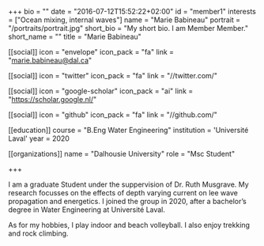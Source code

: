 +++
bio = ""
date = "2016-07-12T15:52:22+02:00"
id = "member1"
interests = ["Ocean mixing, internal waves"]
name = "Marie Babineau"
portrait = "/portraits/portrait.jpg"
short_bio = "My short bio. I am Member Member."
short_name = ""
title = "Marie Babineau"

[[social]]
    icon = "envelope"
    icon_pack = "fa"
    link = "marie.babineau@dal.ca"

[[social]]
    icon = "twitter"
    icon_pack = "fa"
    link = "//twitter.com/"

[[social]]
    icon = "google-scholar"
    icon_pack = "ai"
    link = "https://scholar.google.nl/"

[[social]]
    icon = "github"
    icon_pack = "fa"
    link = "//github.com/"

[[education]]
    course = "B.Eng Water Engineering"
    institution = 'Université Laval'
    year = 2020

[[organizations]]
    name = "Dalhousie University"
    role = "Msc Student"

+++

I am a graduate Student under the suppervision of Dr. Ruth Musgrave. My research focusses on the effects of depth varying current on lee wave propagation and energetics. I joined the group in 2020, after a bachelor’s degree in Water Engineering at Université Laval.

As for my hobbies, I
play indoor and beach volleyball. I also enjoy trekking and rock climbing.
